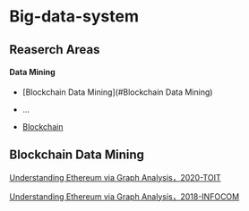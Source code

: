# Big-data-system
## Reaserch Areas
#### Data Mining
* [Blockchain Data Mining](#Blockchain Data Mining)

* ...
 - [Blockchain](#Blockchain (1))

## Blockchain Data Mining
[Understanding Ethereum via Graph Analysis，2020-TOIT](https://dl.acm.org/doi/pdf/10.1145/3381036)

[Understanding Ethereum via Graph Analysis，2018-INFOCOM](https://www4.comp.polyu.edu.hk/~csxluo/EthereumGraphAnalysis.pdf)
 
